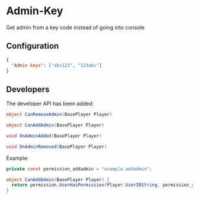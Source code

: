 # Admin-Key

Get admin from a key code instead of going into console

## Configuration

```json
{
  "Admin keys": ["abc123", "123abc"]
}
```

## Developers

The developer API has been added:

```csharp
object CanRemoveAdmin(BasePlayer Player)
```

```csharp
object CanAddAdmin(BasePlayer Player)
```

```csharp
void OnAdminAdded(BasePlayer Player)
```

```csharp
void OnAdminRemoved(BasePlayer Player)
```

Example:

```csharp
private const permission_addadmin = "example.addadmin";

object CanAddAdmin(BasePlayer Player) {
  return permission.UserHasPermission(Player.UserIDString, permission_addadmin);
}
```
